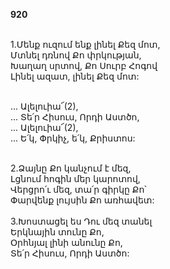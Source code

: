 **920**

\
1.Մենք ուզում ենք լինել Քեզ մոտ,\
Մտնել դռնով Քո փրկության,\
Խաղաղ սրտով, Քո Սուրբ Հոգով\
Լինել ազատ, լինել Քեզ մոտ:

\
 ... Ալելուիա՜(2),\
 ... Տե՛ր Հիսուս, Որդի Աստծո,\
 ... Ալելուիա՜(2),\
 ... Ե՛կ, Փրկիչ, ե՛կ, Քրիստոս:

\
2.Ձայնը Քո կանչում է մեզ,\
Լցնում հոգին մեր կարոտով,\
Վերցրո՛ւ մեզ, տա՛ր գիրկը Քո՝\
Փարվենք լույսին Քո առհավետ:\
\
3.Խոստացել ես Դու մեզ տանել\
Երկնային տունը Քո,\
Օրհնյալ լինի անունը Քո,\
Տե՛ր Հիսուս, Որդի Աստծո:
